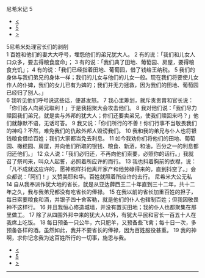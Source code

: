 ﻿





 尼希米记 5




* [<](bible/NEH04.md)
* [5](bible/NEH.md)
* [>](bible/NEH06.md)



 
5尼希米处理官长们的剥削  
1 百姓和他们的妻大大呼号，埋怨他们的弟兄犹大人。 
2 有的说：「我们和儿女人口众多，要去得粮食度命」； 
3 有的说：「我们典了田地、葡萄园、房屋，要得粮食充饥」； 
4 有的说：「我们已经指着田地、葡萄园，借了钱给王纳税。 
5 我们的身体与我们弟兄的身体一样；我们的儿女与他们的儿女一般。现在我们将要使儿女作人的仆婢，我们的女儿已有为婢的；我们并无力拯救，因为我们的田地、葡萄园已经归了别人。」  
6 我听见他们呼号说这些话，便甚发怒。 
7 我心里筹划，就斥责贵胄和官长说：「你们各人向弟兄取利！」于是我招聚大会攻击他们。 
8 我对他们说：「我们尽力赎回我们弟兄，就是卖与外邦的犹大人；你们还要卖弟兄，使我们赎回来吗？」他们就静默不语，无话可答。 
9 我又说：「你们所行的不善！你们行事不当敬畏我们的神吗？不然，难免我们的仇敌外邦人毁谤我们。 
10 我和我的弟兄与仆人也将银钱粮食借给百姓；我们大家都当免去利息。 
11 如今我劝你们将他们的田地、葡萄园、橄榄园、房屋，并向他们所取的银钱、粮食、新酒，和油，百分之一的利息都归还他们。」 
12 众人说：「我们必归还，不再向他们索要，必照你的话行。」我就召了祭司来，叫众人起誓，必照着所应许的而行。 
13 我也抖着胸前的衣襟，说：「凡不成就这应许的，愿神照样抖他离开家产和他劳碌得来的，直到抖空了。」会众都说：「阿们！」又赞美耶和华。百姓就照着所应许的去行。 尼希米大公无私  
14 自从我奉派作犹大地的省长，就是从亚达薛西王二十年直到三十二年，共十二年之久，我与我弟兄都没有吃省长的俸禄。 
15 在我以前的省长加重百姓的担子，每日索要粮食和酒，并银子四十舍客勒，就是他们的仆人也辖制百姓；但我因敬畏神不这样行。 
16 并且我恒心修造城墙，并没有置买田地；我的仆人也都聚集在那里做工。 
17 除了从四围外邦中来的犹大人以外，有犹大平民和官长一百五十人在我席上吃饭。 
18 每日预备一只公牛，六只肥羊，又预备些飞禽；每十日一次，多预备各样的酒。虽然如此，我并不要省长的俸禄，因为百姓服役甚重。 
19 我的神啊，求你记念我为这百姓所行的一切事，施恩与我。 
* [<](bible/NEH04.md)
* [5](bible/NEH.md)
* [>](bible/NEH06.md)





---









